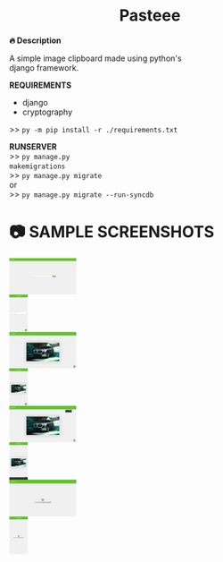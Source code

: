 <div align="center">
  <h1>Pasteee</h1>
</div>

**🔥 Description** <br>

A simple image clipboard made using python's <br>
django framework.

**REQUIREMENTS**<br>
- django
- cryptography
  
\>> <code>py -m pip install -r ./requirements.txt</code> <br>

**RUNSERVER**<br>
\>> <code>py manage.py makemigrations</code> <br>
\>> <code>py manage.py migrate</code>        <br>
or                                           <br>
\>> <code>py manage.py migrate --run-syncdb</code> <br>

# 📷 SAMPLE SCREENSHOTS
<div align="left" style="display:inline;">
  <img style="display:block;max-width:120px;max-height: 90px;" src="screenshots/screenshot_1.png" alt="screenshot-1" width="120px"/>
  <img style="display:block;max-width:120px;max-height: 90px;" src="screenshots/screenshot_2.png" alt="screenshot-2" width="auto" height="67px"/>
  <img style="display:block;max-width:120px;max-height: 90px;" src="screenshots/screenshot_3.png" alt="screenshot-3" width="120px"/>
  <img style="display:block;max-width:120px;max-height: 90px;" src="screenshots/screenshot_4.png" alt="screenshot-4" width="auto" height="67px"/>
  <img style="display:block;max-width:120px;max-height: 90px;" src="screenshots/screenshot_5.png" alt="screenshot-5" width="120px"/>
  <img style="display:block;max-width:120px;max-height: 90px;" src="screenshots/screenshot_6.png" alt="screenshot-6" width="auto" height="67px"/>
  <img style="display:block;max-width:120px;max-height: 90px;" src="screenshots/screenshot_7.png" alt="screenshot-7" width="120px"/>
  <img style="display:block;max-width:120px;max-height: 90px;" src="screenshots/screenshot_8.png" alt="screenshot-8" width="auto" height="67px"/>
</div>
